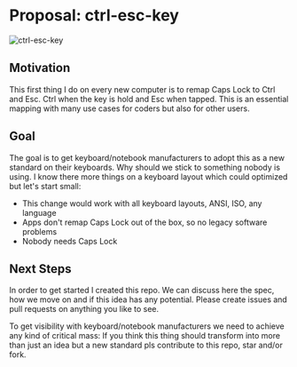 # Proposal: ctrl-esc-key
![ctrl-esc-key](https://user-images.githubusercontent.com/52068414/59911808-0cb62b00-9415-11e9-81f0-9d223ffb64d3.png)

## Motivation
This first thing I do on every new computer is to remap Caps Lock to Ctrl and Esc. Ctrl when the key is hold and Esc when tapped. This is an essential mapping with many use cases for coders but also for other users.

## Goal
The goal is to get keyboard/notebook manufacturers to adopt this as a new standard on their keyboards. Why should we stick to something nobody is using. I know there more things on a keyboard layout which could optimized but let's start small:

- This change would work with all keyboard layouts, ANSI, ISO, any language
- Apps don't remap Caps Lock out of the box, so no legacy software problems
- Nobody needs Caps Lock

## Next Steps
In order to get started I created this repo. We can discuss here the spec, how we move on and if this idea has any potential. Please create issues and pull requests on anything you like to see.

To get visibility with keyboard/notebook manufacturers we need to achieve any kind of critical mass: If you think this thing should transform into more than just an idea but a new standard pls contribute to this repo, star and/or fork.
